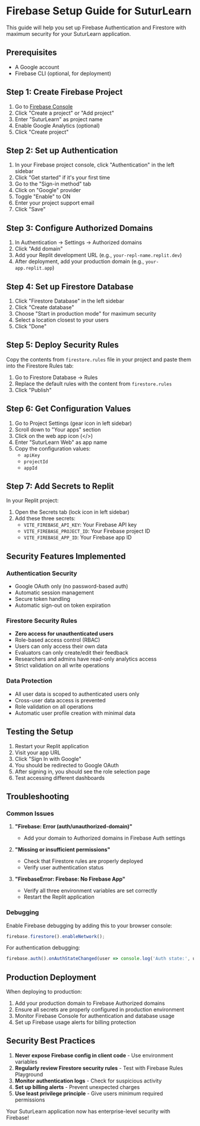 # Firebase Setup Guide for SuturLearn

This guide will help you set up Firebase Authentication and Firestore with maximum security for your SuturLearn application.

## Prerequisites

- A Google account
- Firebase CLI (optional, for deployment)

## Step 1: Create Firebase Project

1. Go to [Firebase Console](https://console.firebase.google.com/)
2. Click "Create a project" or "Add project"
3. Enter "SuturLearn" as project name
4. Enable Google Analytics (optional)
5. Click "Create project"

## Step 2: Set up Authentication

1. In your Firebase project console, click "Authentication" in the left sidebar
2. Click "Get started" if it's your first time
3. Go to the "Sign-in method" tab
4. Click on "Google" provider
5. Toggle "Enable" to ON
6. Enter your project support email
7. Click "Save"

## Step 3: Configure Authorized Domains

1. In Authentication → Settings → Authorized domains
2. Click "Add domain"
3. Add your Replit development URL (e.g., `your-repl-name.replit.dev`)
4. After deployment, add your production domain (e.g., `your-app.replit.app`)

## Step 4: Set up Firestore Database

1. Click "Firestore Database" in the left sidebar
2. Click "Create database"
3. Choose "Start in production mode" for maximum security
4. Select a location closest to your users
5. Click "Done"

## Step 5: Deploy Security Rules

Copy the contents from `firestore.rules` file in your project and paste them into the Firestore Rules tab:

1. Go to Firestore Database → Rules
2. Replace the default rules with the content from `firestore.rules`
3. Click "Publish"

## Step 6: Get Configuration Values

1. Go to Project Settings (gear icon in left sidebar)
2. Scroll down to "Your apps" section
3. Click on the web app icon (</>)
4. Enter "SuturLearn Web" as app name
5. Copy the configuration values:
   - `apiKey`
   - `projectId` 
   - `appId`

## Step 7: Add Secrets to Replit

In your Replit project:

1. Open the Secrets tab (lock icon in left sidebar)
2. Add these three secrets:
   - `VITE_FIREBASE_API_KEY`: Your Firebase API key
   - `VITE_FIREBASE_PROJECT_ID`: Your Firebase project ID
   - `VITE_FIREBASE_APP_ID`: Your Firebase app ID

## Security Features Implemented

### Authentication Security
- Google OAuth only (no password-based auth)
- Automatic session management
- Secure token handling
- Automatic sign-out on token expiration

### Firestore Security Rules
- **Zero access for unauthenticated users**
- Role-based access control (RBAC)
- Users can only access their own data
- Evaluators can only create/edit their feedback
- Researchers and admins have read-only analytics access
- Strict validation on all write operations

### Data Protection
- All user data is scoped to authenticated users only
- Cross-user data access is prevented
- Role validation on all operations
- Automatic user profile creation with minimal data

## Testing the Setup

1. Restart your Replit application
2. Visit your app URL
3. Click "Sign In with Google"
4. You should be redirected to Google OAuth
5. After signing in, you should see the role selection page
6. Test accessing different dashboards

## Troubleshooting

### Common Issues

1. **"Firebase: Error (auth/unauthorized-domain)"**
   - Add your domain to Authorized domains in Firebase Auth settings

2. **"Missing or insufficient permissions"**
   - Check that Firestore rules are properly deployed
   - Verify user authentication status

3. **"FirebaseError: Firebase: No Firebase App"**
   - Verify all three environment variables are set correctly
   - Restart the Replit application

### Debugging

Enable Firebase debugging by adding this to your browser console:
```javascript
firebase.firestore().enableNetwork();
```

For authentication debugging:
```javascript
firebase.auth().onAuthStateChanged(user => console.log('Auth state:', user));
```

## Production Deployment

When deploying to production:

1. Add your production domain to Firebase Authorized domains
2. Ensure all secrets are properly configured in production environment
3. Monitor Firebase Console for authentication and database usage
4. Set up Firebase usage alerts for billing protection

## Security Best Practices

1. **Never expose Firebase config in client code** - Use environment variables
2. **Regularly review Firestore security rules** - Test with Firebase Rules Playground
3. **Monitor authentication logs** - Check for suspicious activity
4. **Set up billing alerts** - Prevent unexpected charges
5. **Use least privilege principle** - Give users minimum required permissions

Your SuturLearn application now has enterprise-level security with Firebase!